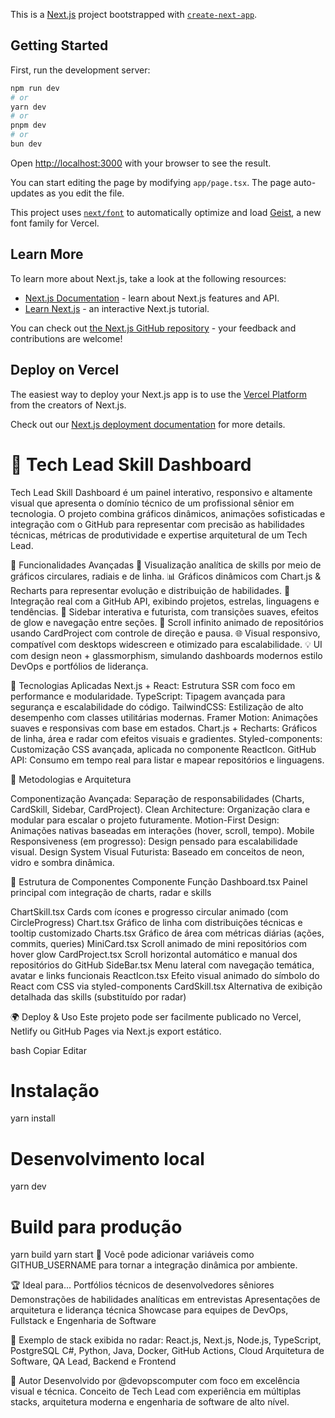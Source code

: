 This is a [Next.js](https://nextjs.org) project bootstrapped with [`create-next-app`](https://nextjs.org/docs/app/api-reference/cli/create-next-app).

## Getting Started

First, run the development server:

```bash
npm run dev
# or
yarn dev
# or
pnpm dev
# or
bun dev
```

Open [http://localhost:3000](http://localhost:3000) with your browser to see the result.

You can start editing the page by modifying `app/page.tsx`. The page auto-updates as you edit the file.

This project uses [`next/font`](https://nextjs.org/docs/app/building-your-application/optimizing/fonts) to automatically optimize and load [Geist](https://vercel.com/font), a new font family for Vercel.

## Learn More

To learn more about Next.js, take a look at the following resources:

- [Next.js Documentation](https://nextjs.org/docs) - learn about Next.js features and API.
- [Learn Next.js](https://nextjs.org/learn) - an interactive Next.js tutorial.

You can check out [the Next.js GitHub repository](https://github.com/vercel/next.js) - your feedback and contributions are welcome!

## Deploy on Vercel

The easiest way to deploy your Next.js app is to use the [Vercel Platform](https://vercel.com/new?utm_medium=default-template&filter=next.js&utm_source=create-next-app&utm_campaign=create-next-app-readme) from the creators of Next.js.

Check out our [Next.js deployment documentation](https://nextjs.org/docs/app/building-your-application/deploying) for more details.

# 🚀 Tech Lead Skill Dashboard
Tech Lead Skill Dashboard é um painel interativo, responsivo e altamente visual que apresenta o domínio técnico de um profissional sênior em tecnologia. O projeto combina gráficos dinâmicos, animações sofisticadas e integração com o GitHub para representar com precisão as habilidades técnicas, métricas de produtividade e expertise arquitetural de um Tech Lead.

🧠 Funcionalidades Avançadas
🎯 Visualização analítica de skills por meio de gráficos circulares, radiais e de linha.
📊 Gráficos dinâmicos com Chart.js & Recharts para representar evolução e distribuição de habilidades.
🔁 Integração real com a GitHub API, exibindo projetos, estrelas, linguagens e tendências.
🧩 Sidebar interativa e futurista, com transições suaves, efeitos de glow e navegação entre seções.
🚀 Scroll infinito animado de repositórios usando CardProject com controle de direção e pausa.
🌐 Visual responsivo, compatível com desktops widescreen e otimizado para escalabilidade.
💡 UI com design neon + glassmorphism, simulando dashboards modernos estilo DevOps e portfólios de liderança.

🧪 Tecnologias Aplicadas
Next.js + React: Estrutura SSR com foco em performance e modularidade.
TypeScript: Tipagem avançada para segurança e escalabilidade do código.
TailwindCSS: Estilização de alto desempenho com classes utilitárias modernas.
Framer Motion: Animações suaves e responsivas com base em estados.
Chart.js + Recharts: Gráficos de linha, área e radar com efeitos visuais e gradientes.
Styled-components: Customização CSS avançada, aplicada no componente ReactIcon.
GitHub API: Consumo em tempo real para listar e mapear repositórios e linguagens.

📐 Metodologias e Arquitetura

Componentização Avançada: Separação de responsabilidades (Charts, CardSkill, Sidebar, CardProject).
Clean Architecture: Organização clara e modular para escalar o projeto futuramente.
Motion-First Design: Animações nativas baseadas em interações (hover, scroll, tempo).
Mobile Responsiveness (em progresso): Design pensado para escalabilidade visual.
Design System Visual Futurista: Baseado em conceitos de neon, vidro e sombra dinâmica.

📁 Estrutura de Componentes
Componente	Função
Dashboard.tsx	Painel principal com integração de charts, radar e skills

ChartSkill.tsx	Cards com ícones e progresso circular animado (com CircleProgress)
Chart.tsx	Gráfico de linha com distribuições técnicas e tooltip customizado
Charts.tsx	Gráfico de área com métricas diárias (ações, commits, queries)
MiniCard.tsx	Scroll animado de mini repositórios com hover glow
CardProject.tsx	Scroll horizontal automático e manual dos repositórios do GitHub
SideBar.tsx	Menu lateral com navegação temática, avatar e links funcionais
ReactIcon.tsx	Efeito visual animado do símbolo do React com CSS via styled-components
CardSkill.tsx	Alternativa de exibição detalhada das skills (substituído por radar)

🌍 Deploy & Uso
Este projeto pode ser facilmente publicado no Vercel, Netlify ou GitHub Pages via Next.js export estático.

bash
Copiar
Editar
# Instalação
yarn install

# Desenvolvimento local
yarn dev

# Build para produção
yarn build
yarn start
📌 Você pode adicionar variáveis como GITHUB_USERNAME para tornar a integração dinâmica por ambiente.

🏆 Ideal para...
Portfólios técnicos de desenvolvedores sêniores
Demonstrações de habilidades analíticas em entrevistas
Apresentações de arquitetura e liderança técnica
Showcase para equipes de DevOps, Fullstack e Engenharia de Software

🧬 Exemplo de stack exibida no radar:
React.js, Next.js, Node.js, TypeScript, PostgreSQL
C#, Python, Java, Docker, GitHub Actions, Cloud
Arquitetura de Software, QA Lead, Backend e Frontend

📎 Autor
Desenvolvido por @devopscomputer com foco em excelência visual e técnica.
Conceito de Tech Lead com experiência em múltiplas stacks, arquitetura moderna e engenharia de software de alto nível.

